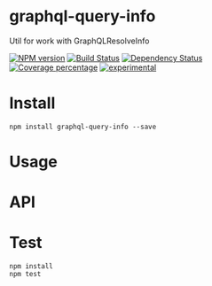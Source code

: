 # graphql-query-info

Util for work with GraphQLResolveInfo

[![NPM version][npm-image]][npm-url] [![Build Status][travis-image]][travis-url] [![Dependency Status][daviddm-image]][daviddm-url] [![Coverage percentage][coveralls-image]][coveralls-url]
[![experimental](http://badges.github.io/stability-badges/dist/experimental.svg)](http://github.com/badges/stability-badges)

# Install

    npm install graphql-query-info --save

# Usage



# API



# Test

    npm install
    npm test

[npm-image]: https://badge.fury.io/js/graphql-fields-info.svg
[npm-url]: https://npmjs.org/package/graphql-fields-info
[travis-image]: https://travis-ci.org/arvitaly/graphql-fields-info.svg?branch=master
[travis-url]: https://travis-ci.org/arvitaly/graphql-fields-info
[daviddm-image]: https://david-dm.org/arvitaly/graphql-fields-info.svg?theme=shields.io
[daviddm-url]: https://david-dm.org/arvitaly/graphql-fields-info
[coveralls-image]: https://coveralls.io/repos/arvitaly/graphql-fields-info/badge.svg
[coveralls-url]: https://coveralls.io/r/arvitaly/graphql-fields-info
